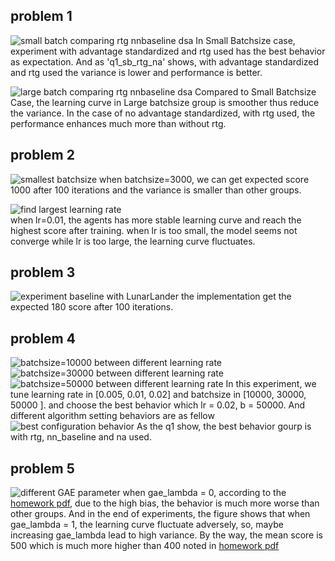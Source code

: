 ## problem 1
![small batch comparing rtg nnbaseline dsa](image/exp1-1.png)
In Small Batchsize case, experiment with advantage standardized and rtg used has the best behavior as expectation. And as 'q1_sb_rtg_na' shows, with advantage standardized and rtg used the variance is lower and performance is better.

![large batch comparing rtg nnbaseline dsa](image/exp1-2.png)
Compared to Small Batchsize Case, the learning curve in Large batchsize group is smoother thus reduce the variance. In the case of no advantage standardized, with rtg used, the performance enhances much more than without rtg.

## problem 2

![smallest batchsize](image/exp2-1.png)
when batchsize=3000, we can get expected score 1000 after 100 iterations and the variance is smaller than other groups.

![find largest learning rate](image/exp2-2.png)  
when lr=0.01, the agents has more stable learning curve and reach the highest score after training. when lr is too small, the model seems not converge while lr is too large, the learning curve fluctuates.

## problem 3
![experiment baseline with LunarLander](image/exp3-1.png)
the implementation get the expected 180 score after 100 iterations.

## problem 4
![batchsize=10000 between different learning rate](image/exp_4b10000.png)
![batchsize=30000 between different learning rate](image/exp_4b30000.png)
![batchsize=50000 between different learning rate](image/exp_4b50000.png)
In this experiment, we tune learning rate in \[0.005, 0.01, 0.02\] and batchsize in \[10000, 30000, 50000 \]. and choose the best behavior which lr = 0.02, b = 50000. And different algorithm setting behaviors are as fellow
![best configuration behavior](image/exp_4_2.png)
As the q1 show, the best behavior gourp is with rtg, nn_baseline and na used.

## problem 5
![different GAE parameter](image/exp_5.png)
when gae_lambda = 0, according to the [homework pdf](hw2.pdf), due to the high bias, the behavior is much more worse than other groups. And in the end of experiments, the figure shows that when gae_lambda = 1, the learning curve fluctuate adversely, so, maybe increasing gae_lambda lead to high variance. By the way, the mean score is 500 which is much more higher than 400 noted in [homework pdf](hw2.pdf)